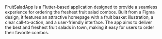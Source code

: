 FruitSaladApp is a Flutter-based application designed to provide a seamless experience for ordering the freshest fruit salad combos. Built from a Figma design, it features an attractive homepage with a fruit basket illustration, a clear call-to-action, and a user-friendly interface. The app aims to deliver the best and freshest fruit salads in town, making it easy for users to order their favorite combos.
